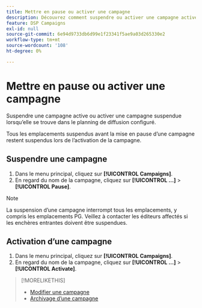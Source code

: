 ```yaml
---
title: Mettre en pause ou activer une campagne
description: Découvrez comment suspendre ou activer une campagne active.
feature: DSP Campaigns
exl-id: null
source-git-commit: 6e94d9733db6d99e1f23341f5ae9a03d265330e2
workflow-type: tm+mt
source-wordcount: '108'
ht-degree: 0%

---
```


# Mettre en pause ou activer une campagne

Suspendre une campagne active ou activer une campagne suspendue lorsqu’elle se trouve dans le planning de diffusion configuré.

Tous les emplacements suspendus avant la mise en pause d’une campagne restent suspendus lors de l’activation de la campagne.

## Suspendre une campagne

1. Dans le menu principal, cliquez sur **[!UICONTROL Campaigns]**.
1. En regard du nom de la campagne, cliquez sur  **[!UICONTROL ...]** > **[!UICONTROL Pause]**.

>[!NOTE]
>
>La suspension d’une campagne interrompt tous les emplacements, y compris les emplacements PG. Veillez à contacter les éditeurs affectés si les enchères entrantes doivent être suspendues.

## Activation d’une campagne

1. Dans le menu principal, cliquez sur **[!UICONTROL Campaigns]**.
1. En regard du nom de la campagne, cliquez sur  **[!UICONTROL ...]** > **[!UICONTROL Activate]**.

>[!MORELIKETHIS]
>
>* [Modifier une campagne](campaign-edit.md)
>* [Archivage d’une campagne](campaign-archive-unarchive.md)

